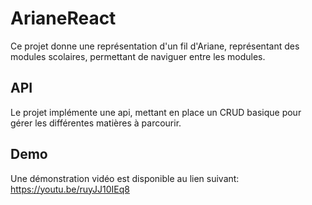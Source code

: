 # ArianeReact

Ce projet donne une représentation d'un fil d'Ariane, représentant des modules scolaires, permettant de naviguer entre les modules.

## API
Le projet implémente une api, mettant en place un CRUD basique pour gérer les différentes matières à parcourir.

## Demo

Une démonstration vidéo est disponible au lien suivant:
https://youtu.be/ruyJJ10IEq8
